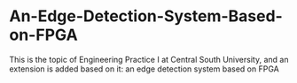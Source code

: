 # An-Edge-Detection-System-Based-on-FPGA
This is the topic of Engineering Practice I at Central South University, and an extension is added based on it: an edge detection system based on FPGA
